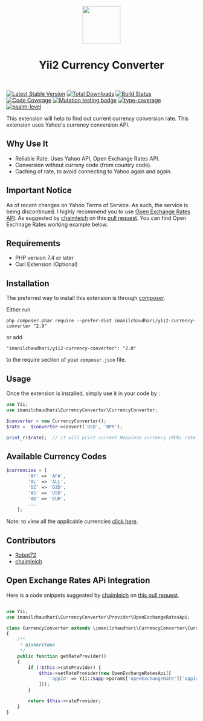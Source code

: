 <p align="center">
    <a href="imanilchaudhari/yii2-currency-converter" target="_blank">
        <img src="https://yiisoft.github.io/docs/images/yii_logo.svg" height="100px">
    </a>
    <h1 align="center">Yii2 Currency Converter</h1>
    <br>
</p>

[![Latest Stable Version](https://poser.pugx.org/imanilchaudhari/yii2-currency-converter/v)](https://packagist.org/packages/imanilchaudhari/yii2-currency-converter)
[![Total Downloads](https://poser.pugx.org/imanilchaudhari/yii2-currency-converter/downloads)](https://packagist.org/packages/imanilchaudhari/yii2-currency-converter)
[![Build Status](https://travis-ci.org/imanilchaudhari/yii2-currency-converter.svg?branch=master)](https://travis-ci.org/imanilchaudhari/yii2-currency-converter)
[![Code Coverage](https://codecov.io/gh/imanilchaudhari/yii2-currency-converter/branch/master/graph/badge.svg)](https://codecov.io/gh/imanilchaudhari/yii2-currency-converter)
[![Mutation testing badge](https://img.shields.io/endpoint?style=flat&url=https%3A%2F%2Fbadge-api.stryker-mutator.io%2Fgithub.com%2Fyiisoft%2F_____%2Fmaster)](https://dashboard.stryker-mutator.io/reports/github.com/imanilchaudhari/yii2-currency-converter/master)
[![type-coverage](https://shepherd.dev/github/imanilchaudhari/yii2-currency-converter/coverage.svg)](https://shepherd.dev/github/imanilchaudhari/yii2-currency-converter)
[![psalm-level](https://shepherd.dev/github/imanilchaudhari/yii2-currency-converter/level.svg)](https://shepherd.dev/github/imanilchaudhari/yii2-currency-converter)

This extension will help to find out current currency conversion rate. This extension uses Yahoo's currency conversion API.

Why Use It
-----------
*   Reliable Rate. Uses Yahoo API, Open Exchange Rates API.
*   Conversion without curreny code (from country code).
*   Caching of rate, to avoid connecting to Yahoo again and again.

Important Notice
----------------
As of recent changes on Yahoo Terms of Service. As such, the service is being discontinued. I highly recommend you to use [Open Exchange Rates API](http://openexchangerates.org/). As suggested by [chaimleich](https://github.com/chaimleich) on this [pull request](https://github.com/imanilchaudhari/yii2-currency-converter/pull/3). You can find Open Exchnage Rates working example below.

Requirements
-----------
*   PHP version 7.4 or later
*   Curl Extension (Optional)



Installation
------------

The preferred way to install this extension is through [composer](http://getcomposer.org/download/).

Either run

```
php composer.phar require --prefer-dist imanilchaudhari/yii2-currency-converter "2.0"
```

or add

```
"imanilchaudhari/yii2-currency-converter": "2.0"
```

to the require section of your `composer.json` file.


Usage
-----

Once the extension is installed, simply use it in your code by  :

```php
use Yii;
use imanilchaudhari\CurrencyConverter\CurrencyConverter;

$converter = new CurrencyConverter();
$rate =  $converter->convert('USD', 'NPR');

print_r($rate);  // it will print current Nepalese currency (NPR) rate according to USD


```

Available Currency Codes
-----------------------
```php
$currencies = [
        'AF' => 'AFA',
        'AL' => 'ALL',
        'DZ' => 'DZD',
        'AS' => 'USD',
        'AD' => 'EUR',
        ...
    ];

```

Note: to view all the applicable currencies [click here](https://github.com/imanilchaudhari/yii2-currency-converter/blob/1.1/CountryToCurrency.php).

Contributors
-------
* [Robot72](https://github.com/Robot72 "Robot72")
* [chaimleich](https://github.com/chaimleich "chaimleich")

Open Exchange Rates APi Integration
-----------------------------------
Here is a code snippets suggested by [chaimleich](https://github.com/chaimleich) on [this pull request](https://github.com/imanilchaudhari/yii2-currency-converter/pull/3).
```php

use Yii;
use imanilchaudhari\CurrencyConverter\Provider\OpenExchangeRatesApi;

class CurrencyConverter extends \imanilchaudhari\CurrencyConverter\CurrencyConverter
{
    /**
     * @inheritdoc
     */
    public function getRateProvider()
    {
        if (!$this->rateProvider) {
            $this->setRateProvider(new OpenExchangeRatesApi([
                'appId' => Yii::$app->params['openExchangeRate']['appId'],
            ]));
        }

        return $this->rateProvider;
    }
}
```

